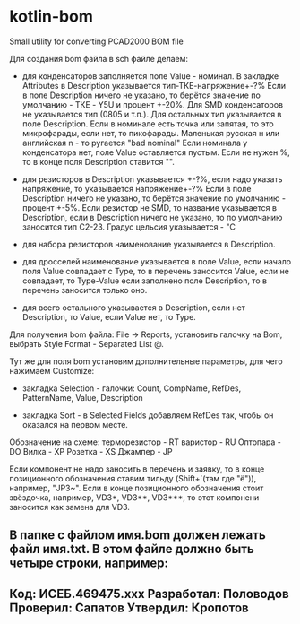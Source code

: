 # kotlin-bom

Small utility for converting PCAD2000 BOM file

Для создания bom файла в sch файле делаем:

- для конденсаторов заполняется поле Value - номинал.
  В закладке Attributes в Description указывается тип-ТКЕ-напряжение\+-?%
  Если в поле Description ничего не указано, то берётся значение по умолчанию -
  ТКЕ - Y5U и процент +-20%.
  Для SMD конденсаторов не указывается тип (0805 и т.п.).
  Для остальных тип указывается в поле Description.
  Если в номинале есть точка или запятая, то это микрофарады, если нет, то пикофарады.
  Маленькая русская н или английская n - то ругается "bad nominal"
  Если номинала у конденсатора нет, поле Value оставляется пустым.
  Если не нужен %, то в конце поля Description ставится "\".

- для резисторов в Description указывается +-?%, если надо указать напряжение,
  то указывается напряжение\+-?%
  Если в поле Description ничего не указано, то берётся значение по умолчанию -
  процент +-5%.
  Если резистор не SMD, то название указывается в Description, если в
  Description ничего не указано, то по умолчанию заносится тип С2-23.
  Градус цельсия указывается - "С

- для набора резисторов наименование указывается в Description.

- для дросселей
  наименование указывается в поле Value,
  если начало поля Value совпадает с Type, то в перечень заносится Value,
  если не совпадает, то Type-Value
  если заполнено поле Description, то в перечень заносится только оно.

- для всего остального указывается в Description, если нет Description,
  то Value, если Value нет, то Type.

Для получения bom файла: File -> Reports, установить галочку на Bom,
выбрать Style Format - Separated List @.

Тут же для поля bom установим дополнительные параметры, для чего нажимаем Customize:

- закладка Selection - галочки:
  Count, CompName, RefDes, PatternName, Value, Description

- закладка Sort - в Selected Fields добавляем RefDes так, чтобы он оказался на первом месте.

Обозначение на схеме:
терморезистор - RT
варистор - RU
Оптопара - DO
Вилка - XP
Розетка - XS
Джампер - JP

Если компонент не надо заносить в перечень и заявку, то в конце позиционного обозначения
ставим тильду (Shift+`(там где "ё")), например, "JP3~".
Если в конце позиционного обозначения стоит звёздочка, например, VD3*, VD3**, VD3***,
то этот компонени заносится как замена для VD3.

В папке с файлом имя.bom должен лежать файл имя.txt.
В этом файле должно быть четыре строки, например:
-----
Код: ИСЕБ.469475.ххх
Разработал: Половодов
Проверил: Сапатов
Утвердил: Кропотов
-----
